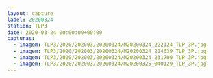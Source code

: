 ```yaml
---
layout: capture
label: 20200324
station: TLP3
date: 2020-03-24 00:00:00+00:00
capturas:
  - imagem: TLP3/2020/202003/20200324/M20200324_222124_TLP_3P.jpg
  - imagem: TLP3/2020/202003/20200324/M20200324_224639_TLP_3P.jpg
  - imagem: TLP3/2020/202003/20200324/M20200324_231700_TLP_3P.jpg
  - imagem: TLP3/2020/202003/20200324/M20200325_040129_TLP_3P.jpg
---
```

